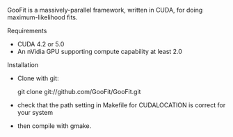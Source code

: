 GooFit is a massively-parallel framework, written in CUDA, for
doing maximum-likelihood fits. 

Requirements

* CUDA 4.2 or 5.0
* An nVidia GPU supporting compute capability at least 2.0

Installation

* Clone with git:

  git clone git://github.com/GooFit/GooFit.git

* check that the path setting in Makefile for CUDALOCATION is correct for your system

* then compile with gmake. 


